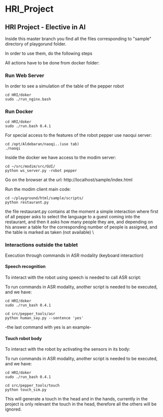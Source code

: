 # HRI_Project
## HRI Project - Elective in AI

Inside this master branch you find all the files corresponding to "sample" directory of playgorund folder.

In order to use them, do the following steps

All actions have to be done from docker folder:

### Run Web Server
In order to see a simulation of the table of the pepper robot

    cd HRI/doker
    sudo ./run_nginx.bash

### Run Docker

    cd HRI/doker
    sudo ./run.bash 0.4.1

For special access to the features of the robot pepper use naoqui server:

    cd /opt/Aldebaran/naoqi..(use tab)
    ./naoqi 

Inside the docker we have access to the modim server:

    cd ~/src/modim/src/GUI/
    python ws_server.py -robot pepper

Go on the browser at the url: http://localhost/sample/index.html

Run the modim client main code:

    cd ~/playground/html/sample/scripts/
    python restaurant.py



the file restaurant.py contains at the moment a simple interaction where first of all pepper asks to select the language to a guest coming into the restaurant, and then it asks how many people they are, and depending on his answer a table for the corresponding number of people is assigned, and the table is marked as taken (not available) \ 

### Interactions outside the tablet
Execution through commands in ASR modality (keyboard interaction)

#### Speech recognition 
To interact with the robot using speech is needed to call ASR script:
 
To run commands in ASR modality, another script is needed to be executed, and we have: 

    cd HRI/doker
    sudo ./run_bash 0.4.1

    cd src/pepper_tools/asr
    python human_say.py --sentence 'yes' 

-the last command with yes is an example-

#### Touch robot body 
To interact with the robot by activating the sensors in its body:
 
To run commands in ASR modality, another script is needed to be executed, and we have: 

    cd HRI/doker
    sudo ./run_bash 0.4.1

    cd src/pepper_tools/touch
    python touch_sim.py

This will generate a touch in the head and in the hands, currently in the project is only relevant the touch in the head, therefore all the others will be ignored.